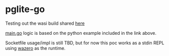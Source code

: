 # pglite-go

Testing out the wasi build shared [here](https://github.com/electric-sql/pglite/issues/89#issuecomment-2418437346)

[main.go](./main.go) logic is based on the python example included in the link above.

Socketfile usage/impl is still TBD, but for now this poc works as a stdin REPL using [wazero](https://github.com/tetratelabs/wazero) as the runtime.